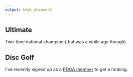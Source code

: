 ```yaml
---
output: html_document
---
```




## Ultimate

Two-time national champion (that was a while ago though).

## Disc Golf

I've recently signed up as a [PDGA member](https://www.pdga.com/player/119722) to get a ranking. 

